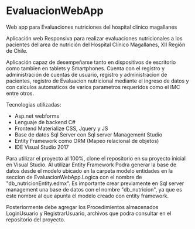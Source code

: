 # EvaluacionWebApp
Web app para Evaluaciones nutriciones del hospital clinico magallanes

Aplicación web Responsiva para realizar evaluaciones nutricionales a los pacientes del area de nutrición
del Hospital Clínico Magallanes, XII Región de Chile.

Aplicación capaz de desempeñarse tanto en dispositivos de escritorio como tambien en tablets y Smartphones.
Cuenta con el registro y administración de cuentas de usuario, registro y administracion de pacientes, registro de Evaluacion
nutricional mediante el ingreso de datos y con calculos automaticos de varios parametros requeridos como el IMC entre otros.

Tecnologias utilizadas:
- Asp.net webforms
- Lenguaje de backend C#
- Frontend Materialize CSS, Jquery y JS
- Base de datos Sql Server con Sql server Management Studio
- Entity Framework como ORM (Mapeo relacional de objetos)
- IDE Visual Studio 2017

Para utilizar el proyecto al 100%, clone el repositorio en su proyecto inicial en Visual Studio. Al utilizar Entity Framework
Podra generar la base de datos desde el modelo ubicado en la carpeta modelo entidades en la seccion de EvaluacionWebApp.Logica con el nombre de "db_nutricionEntity.edmx".
Es importante crear previamente en Sql server management una base de datos con el nombre "db_nutricion", ya que es este nombre al que apunta el modelo creado con entity framework.

Posteriormente debe agregar los Procedimientos almacenados LoginUsuario y RegistrarUsuario, archivos que podra consultar
en el repositorio del proyecto.





